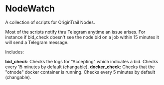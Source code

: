 # NodeWatch
A collection of scripts for OriginTrail Nodes.

Most of the scripts notify thru Telegram anytime an issue arises. For instance if bid_check doesn't see the node bid on a job within 15 minutes it will send a Telegram message.

Includes:

__bid_check__: Checks the logs for "Accepting" which indicates a bid. Checks every 15 minutes by default (changable).
__docker_check__: Checks that the "otnode" docker container is running. Checks every 5 minutes by default (changable).
